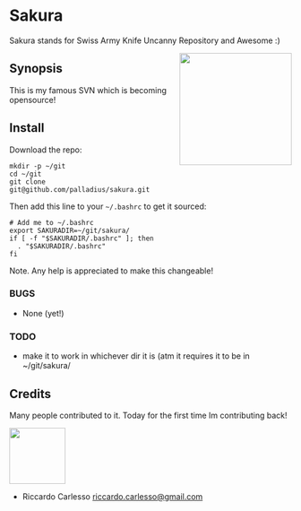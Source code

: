 # Sakura

Sakura stands for Swiss Army Knife Uncanny Repository and Awesome :)

 <img src='https://github.com/palladius/sakura/raw/master/images/sakura.jpg' height='200' align='right' />

## Synopsis

This is my famous SVN which is becoming opensource!

## Install

Download the repo:

	mkdir -p ~/git
	cd ~/git
	git clone git@github.com/palladius/sakura.git

Then add this line to your `~/.bashrc` to get it sourced:

	# Add me to ~/.bashrc
	export SAKURADIR=~/git/sakura/
	if [ -f "$SAKURADIR/.bashrc" ]; then
	  . "$SAKURADIR/.bashrc"
	fi 

Note. Any help is appreciated to make this changeable!

### BUGS

- None (yet!)
    
### TODO 

- make it to work in whichever dir it is (atm it requires it to be in ~/git/sakura/

## Credits

Many people contributed to it. Today for the first time Im contributing back!

 <img src='http://www.palladius.it/palladius.jpg' height='100' />

- Riccardo Carlesso <riccardo.carlesso@gmail.com>